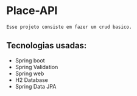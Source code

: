 # Place-API 

    Esse projeto consiste em fazer um crud basico.    

## Tecnologias usadas:
    
* Spring boot
* Spring Validation
* Spring web
* H2 Database
* Spring Data JPA